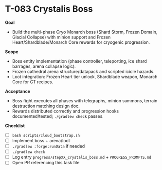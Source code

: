 # T-083 Crystalis Boss

**Goal**
- Build the multi-phase Cryo Monarch boss (Shard Storm, Frozen Domain, Glacial Collapse) with minion support and Frozen Heart/Shardblade/Monarch Core rewards for cryogenic progression.

**Scope**
- Boss entity implementation (phase controller, teleporting, ice shard barrages, arena collapse logic).
- Frozen cathedral arena structure/datapack and scripted icicle hazards.
- Loot integration: Frozen Heart tier unlock, Shardblade weapon, Monarch Core for GT recipes.

**Acceptance**
- Boss fight executes all phases with telegraphs, minion summons, terrain destruction matching design doc.
- Rewards distributed correctly and progression hooks documented/tested; `./gradlew check` passes.

**Checklist**
- [ ] `bash scripts/cloud_bootstrap.sh`
- [ ] Implement boss + arena/loot
- [ ] `./gradlew :forge:runData` if needed
- [ ] `./gradlew check`
- [ ] Log entry `progress/stepXX_crystalis_boss.md` + `PROGRESS_PROMPTS.md`
- [ ] Open PR referencing this task file
